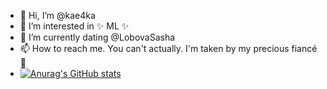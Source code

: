 - 👋 Hi, I’m @kae4ka
- 👀 I’m interested in ✨ ML ✨
- 🌱 I’m currently dating @LobovaSasha
- 📫 How to reach me. You can't actually. I'm taken by my precious fiancé 💞️
- [![Anurag's GitHub stats](https://github-readme-stats.vercel.app/api?username=kae4ka)](https://github.com/anuraghazra/github-readme-stats)
